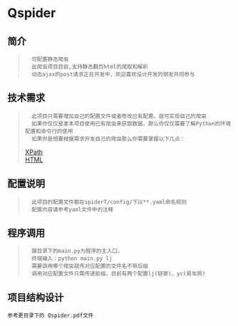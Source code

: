 # Qspider

## 简介

>       可配置静态爬虫
>       此爬虫项目目前,支持静态翻页html的爬取和解析
>       动态ajax的post请求正在开发中，欢迎喜欢设计开发的朋友共同参与
    
## 技术需求

>       此项目只需要增加自己的配置文件或者修改已有配置，就可实现自己的爬虫
>       如果你仅仅是拿本项目使用已有爬虫来获取数据，那么你仅仅需要了解Python的环境配置和命令行的使用
>       如果你是想要根据需求开发自己的爬虫那么你需要掌握以下几点：
>   [XPath](https://www.w3school.com.cn/xpath/index.asp)  
>   [HTML](https://www.w3school.com.cn/html/index.asp)
>
        
    
    
    
    
## 配置说明
>       此项目的配置文件都在spiderT/config/下以**.yaml命名规则
>       配置内容请参考yaml文件中的注释
    
    
## 程序调用
>       跟目录下的main.py为程序的主入口，
>       终端输入：python main.py lj
>       需要调用哪个爬虫就传对应配置的文件名不带后缀
>       调用对应配置文件只需传递前缀，目前有两个配置lj(链家)、yc(易车网)


## 项目结构设计
    参考更目录下的 Qspider.pdf文件